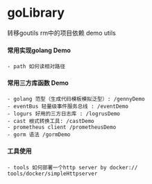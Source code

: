 # goLibrary
转移goutils rm中的项目依赖
demo utils
#### 常用实现golang Demo
    - path 如何读相对路径
#### 常用三方库函数 Demo
    - golang 范型（生成代码模板模拟泛型）: /gennyDemo
    - eventBus 轻量级事件服务总线 : /eventDemo
    - logurs 好用的三方日志库 : /logrusDemo
    - cast 根式转换工具: /castDemo
    - prometheus client /prometheusDemo
    - gorm 语法 /gormDemo
#### 工具使用
    - tools 如何部署一个http server by docker:// tools/docker/simpleHttpserver
        